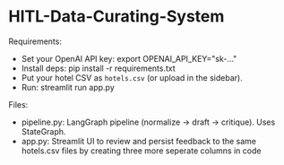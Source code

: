 # HITL-Data-Curating-System
Requirements:
- Set your OpenAI API key: export OPENAI_API_KEY="sk-..."
- Install deps: pip install -r requirements.txt
- Put your hotel CSV as `hotels.csv` (or upload in the sidebar).
- Run: streamlit run app.py

Files:
- pipeline.py: LangGraph pipeline (normalize -> draft -> critique). Uses StateGraph.
- app.py: Streamlit UI to review and persist feedback to the same hotels.csv files
by creating three more seperate columns in code